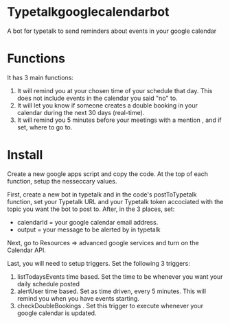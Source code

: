 # Typetalkgooglecalendarbot
A bot for typetalk to send reminders about events in your google calendar

# Functions
It has 3 main functions:
1. It will remind you at your chosen time of your schedule that day. This does not include events in the calendar you said "no" to. 
2. It will let you know if someone creates a double booking in your calendar during the next 30 days (real-time). 
3. It will remind you 5 minutes before your meetings with a mention , and if set, where to go to. 

# Install
Create a new google apps script and copy the code. 
At the top of each function, setup the nesseccary values.

First, create a new bot in typetalk and in the code's postToTypetalk function, set your Typetalk URL and your Typetalk token accociated with the topic you want the bot to post to. After, in the 3 places, set:
- calendarId = your google calendar email address.
- output = your message to be alerted by in typetalk
 

Next, go to Resources => advanced google services and turn on the Calendar API.

Last, you will need to setup triggers. 
Set the following 3 triggers:
1. listTodaysEvents time based. Set the time to be whenever you want your daily schedule posted
2. alertUser time based. Set as time driven, every 5 minutes. This will remind you when you have events starting.
3. checkDoubleBookings . Set this trigger to execute whenever your google calendar is updated. 
 
